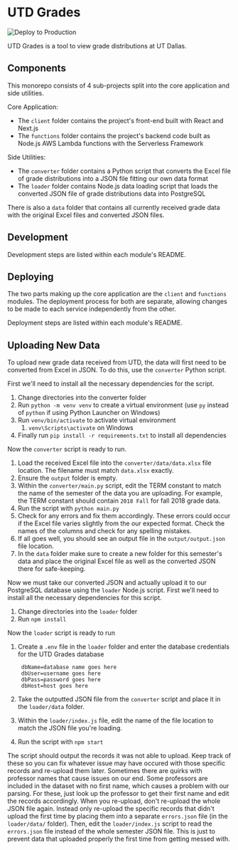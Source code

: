 # UTD Grades

![Deploy to Production](https://github.com/bharatari/utd-grades/workflows/Deploy%20to%20Production/badge.svg?branch=master)

UTD Grades is a tool to view grade distributions at UT Dallas. 

## Components

This monorepo consists of 4 sub-projects split into the core application and side utilities.

Core Application:
* The `client` folder contains the project's front-end built with React and Next.js
* The `functions` folder contains the project's backend code built as Node.js AWS Lambda functions with the Serverless Framework

Side Utilities:
* The `converter` folder contains a Python script that converts the Excel file of grade distributions into a JSON file fitting our own data format
* The `loader` folder contains Node.js data loading script that loads the converted JSON file of grade distributions data into PostgreSQL

There is also a `data` folder that contains all currently received grade data with the original Excel files and converted JSON files.

## Development

Development steps are listed within each module's README.

## Deploying

The two parts making up the core application are the `client` and `functions` modules. The deployment process for both are separate, allowing changes to be made to each service independently from the other. 

Deployment steps are listed within each module's README.

## Uploading New Data

To upload new grade data received from UTD, the data will first need to be converted from Excel in JSON. To do this, use the `converter` Python script. 

First we'll need to install all the necessary dependencies for the script.

1. Change directories into the converter folder
2. Run `python -m venv venv` to create a virtual environment (use `py` instead of `python` if using Python Launcher on Windows)
3. Run `venv/bin/activate` to activate virtual environment
    1. `venv\Scripts\activate` on Windows
4. Finally run `pip install -r requirements.txt` to install all dependencies

Now the `converter` script is ready to run.

1. Load the received Excel file into the `converter/data/data.xlsx` file location. The filename must match `data.xlsx` exactly.
2. Ensure the `output` folder is empty.
3. Within the `converter/main.py` script, edit the TERM constant to match the name of the semester of the data you are uploading. For example, the TERM constant should contain `2018 Fall` for fall 2018 grade data.
4. Run the script with `python main.py`
5. Check for any errors and fix them accordingly. These errors could occur if the Excel file varies slightly from the our expected format. Check the names of the columns and check for any spelling mistakes.
6. If all goes well, you should see an output file in the `output/output.json` file location.
7. In the `data` folder make sure to create a new folder for this semester's data and place the original Excel file as well as the converted JSON there for safe-keeping.

Now we must take our converted JSON and actually upload it to our PostgreSQL database using the `loader` Node.js script. First we'll need to install all the necessary dependencies for this script.

1. Change directories into the `loader` folder
2. Run `npm install`

Now the `loader` script is ready to run

1. Create a `.env` file in the `loader` folder and enter the database credentials for the UTD Grades database
      
        dbName=database name goes here
        dbUser=username goes here
        dbPass=password goes here
        dbHost=host goes here

2. Take the outputted JSON file from the `converter` script and place it in the `loader/data` folder.
3. Within the `loader/index.js` file, edit the name of the file location to match the JSON file you're loading.
4. Run the script with `npm start`

The script should output the records it was not able to upload. Keep track of these so you can fix whatever issue may have occured with those specific records and re-upload them later. Sometimes there are quirks with professor names that cause issues on our end. Some professors are included in the dataset with no first name, which causes a problem with our parsing. For these, just look up the professor to get their first name and edit the records accordingly. When you re-upload, don't re-upload the whole JSON file again. Instead only re-upload the specific records that didn't upload the first time by placing them into a separate `errors.json` file (in the `loader/data/` folder). Then, edit the `loader/index.js` script to read the `errors.json` file instead of the whole semester JSON file. This is just to prevent data that uploaded properly the first time from getting messed with.
